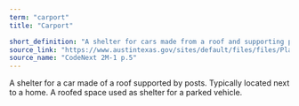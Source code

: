 ```yaml
---
term: "carport"
title: "Carport"

short_definition: "A shelter for cars made from a roof and supporting posts. Carports are typically located next to a home."
source_link: "https://www.austintexas.gov/sites/default/files/files/Planning/CodeNEXT/ALDC_PRD_23_LandDevelopmentCode_Combined_2017_0130_web.pdf"
source_name: "CodeNext 2M-1 p.5"
---
```

A shelter for a car made of a roof supported by posts. Typically located next to a home.
A roofed space used as shelter for a parked vehicle.
